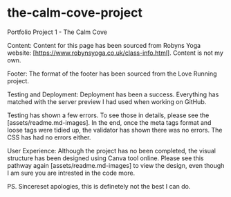 # the-calm-cove-project
Portfolio Project 1 - The Calm Cove

Content: 
Content for this page has been sourced from Robyns Yoga website: [https://www.robynsyoga.co.uk/class-info.html]. Content is not my own. 

Footer:
The format of the footer has been sourced from the Love Running project.

Testing and Deployment:
Deployment has been a success. Everything has matched with the server preview I had used when working on GitHub.

Testing has shown a few errors. To see those in details, please see the [assets/readme.md-images]. In the end, once the meta tags format and loose tags were tidied up, the validator has shown there was no errors. The CSS has had no errors either. 

User Experience:
Although the project has no been completed, the visual structure has been designed using Canva tool online. Please see this pathway again [assets/readme.md-images] to view the design, even though I am sure you are intrested in the code more. 










PS. Sincereset apologies, this is definetely not the best I can do. 
